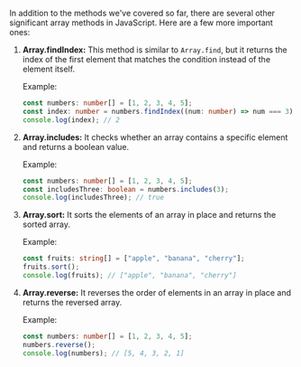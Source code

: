 In addition to the methods we've covered so far, there are several other significant array methods in JavaScript. Here are a few more important ones:

1. **Array.findIndex:** This method is similar to `Array.find`, but it returns the index of the first element that matches the condition instead of the element itself.

   Example:
   ```typescript
   const numbers: number[] = [1, 2, 3, 4, 5];
   const index: number = numbers.findIndex((num: number) => num === 3);
   console.log(index); // 2
   ```

2. **Array.includes:** It checks whether an array contains a specific element and returns a boolean value.

   Example:
   ```typescript
   const numbers: number[] = [1, 2, 3, 4, 5];
   const includesThree: boolean = numbers.includes(3);
   console.log(includesThree); // true
   ```
5. **Array.sort:** It sorts the elements of an array in place and returns the sorted array.

   Example:
   ```typescript
   const fruits: string[] = ["apple", "banana", "cherry"];
   fruits.sort();
   console.log(fruits); // ["apple", "banana", "cherry"]
   ```

6. **Array.reverse:** It reverses the order of elements in an array in place and returns the reversed array.

   Example:
   ```typescript
   const numbers: number[] = [1, 2, 3, 4, 5];
   numbers.reverse();
   console.log(numbers); // [5, 4, 3, 2, 1]
   ```

